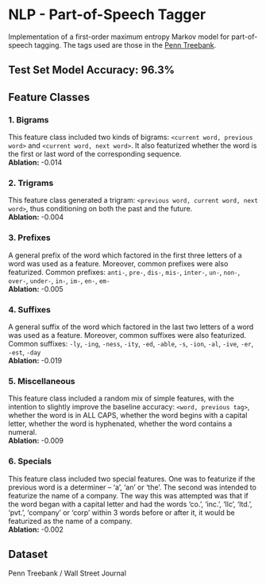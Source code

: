 # NLP - Part-of-Speech Tagger
Implementation of a first-order maximum entropy Markov model for part-of-speech tagging. The tags used are those in the [Penn Treebank](https://www.ling.upenn.edu/courses/Fall_2003/ling001/penn_treebank_pos.html).

## Test Set Model Accuracy: 96.3%

## Feature Classes
### 1. Bigrams
This feature class included two kinds of bigrams: `<current word, previous word>` and `<current word, next word>`. It also featurized whether the word is the first or last word of the corresponding sequence.
<br>**Ablation:** -0.014
### 2. Trigrams
This feature class generated a trigram: `<previous word, current word, next word>`, thus conditioning on both the past and the future.
<br>**Ablation:** -0.004
### 3. Prefixes
A general prefix of the word which factored in the first three letters of a word was used as a feature. Moreover, common prefixes were also featurized.
Common prefixes: `anti-`, `pre-`, `dis-`, `mis-`, `inter-`, `un-`, `non-`, `over-`, `under-`, `in-`, `im-`, `en-`, `em-`
<br>**Ablation:** -0.005
### 4. Suffixes
A general suffix of the word which factored in the last two letters of a word was used as a feature. Moreover, common suffixes were also featurized.
Common suffixes: `-ly`, `-ing`, `-ness`, `-ity`, `-ed`, `-able`, `-s`, `-ion`, `-al`, `-ive`, `-er`, `-est`, `-day`
<br>**Ablation:** -0.019
### 5. Miscellaneous
This feature class included a random mix of simple features, with the intention to slightly improve the baseline accuracy: `<word, previous tag>`, whether the word is in ALL CAPS, whether the word begins with a capital letter, whether the word is hyphenated, whether the word contains a numeral.
<br>**Ablation:** -0.009
### 6. Specials
This feature class included two special features. One was to featurize if the previous word is a determiner – ‘a’, ‘an’ or ‘the’. The second was intended to featurize the name of a company. The way this was attempted was that if the word began with a capital letter and had the words ‘co.’, ‘inc.’, ‘llc’, ‘ltd.’, ‘pvt.’, ‘company’ or ‘corp’ within 3 words before or after it, it would be featurized as the name of a company.
<br>**Ablation:** -0.002

## Dataset
Penn Treebank / Wall Street Journal
